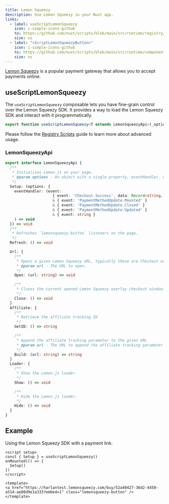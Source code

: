 ```yaml
---
title: Lemon Squeezy
description: Use Lemon Squeezy in your Nuxt app.
links:
  - label: useScriptLemonSqueezy
    icon: i-simple-icons-github
    to: https://github.com/nuxt/scripts/blob/main/src/runtime/registry/lemon-squeezy.ts
    size: xs
  - label: "<ScriptLemonSqueezyButton>"
    icon: i-simple-icons-github
    to: https://github.com/nuxt/scripts/blob/main/src/runtime/components/ScriptLemonSqueezyButton.vue
    size: xs
---
```


[Lemon Squeezy](https://www.lemonsqueezy.com/) is a popular payment gateway that allows you to accept payments online.

## useScriptLemonSqueezy

The `useScriptLemonSqueezy` composable lets you have fine-grain control over the Lemon Squeezy SDK. It provides a way to load the Lemon Squeezy SDK and interact with it programmatically.

```ts
export function useScriptLemonSqueezy<T extends LemonSqueezyApi>(_options?: LemonSqueezyInput) {}
```

Please follow the [Registry Scripts](/docs/guides/registry-scripts) guide to learn more about advanced usage.

### LemonSqueezyApi

```ts
export interface LemonSqueezyApi {
  /**
   * Initialises Lemon.js on your page.
   * @param options - An object with a single property, eventHandler, which is a function that will be called when Lemon.js emits an event.
   */
  Setup: (options: {
    eventHandler: (event:
                     { event: 'Checkout.Success', data: Record<string, any> }
                     & { event: 'PaymentMethodUpdate.Mounted' }
                     & { event: 'PaymentMethodUpdate.Closed' }
                     & { event: 'PaymentMethodUpdate.Updated' }
                     & { event: string }
    ) => void
  }) => void
  /**
   * Refreshes `lemonsqueezy-button` listeners on the page.
   */
  Refresh: () => void

  Url: {
    /**
     * Opens a given Lemon Squeezy URL, typically these are Checkout or Payment Details Update overlays.
     * @param url - The URL to open.
     */
    Open: (url: string) => void

    /**
     * Closes the current opened Lemon Squeezy overlay checkout window.
     */
    Close: () => void
  }
  Affiliate: {
    /**
     * Retrieve the affiliate tracking ID
     */
    GetID: () => string

    /**
     * Append the affiliate tracking parameter to the given URL
     * @param url - The URL to append the affiliate tracking parameter to.
     */
    Build: (url: string) => string
  }
  Loader: {
    /**
     * Show the Lemon.js loader.
     */
    Show: () => void

    /**
     * Hide the Lemon.js loader.
     */
    Hide: () => void
  }
}
```

## Example

Using the Lemon Squeezy SDK with a payment link.

```vue
<script setup>
const { Setup } = useScriptLemonSqueezy()
onMounted(() => {
  Setup()
})
</script>

<template>
<a href="https://harlantest.lemonsqueezy.com/buy/52a40427-36d2-4450-a514-ae80d9e1a333?embed=1" class="lemonsqueezy-button" />
</template>
```
